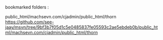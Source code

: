 bookmarked folders : 

public_html/machsevn.com/cjadmin/public_html/thorn
https://github.com/see-jaay/msvn/tree/9bf3b7f05d1c5e0485837fe05593c2ae5ebdeb0b/public_html/machsevn.com/cjadmin/public_html/thorn
